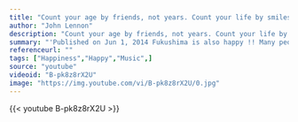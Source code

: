 ```yaml
---
title: "Count your age by friends, not years. Count your life by smiles, not tears."
author: "John Lennon"
description: "Count your age by friends, not years. Count your life by smiles, not tears. - John Lennon quotes from GetInspired365.com"
summary: "'Published on Jun 1, 2014 Fukushima is also happy !! Many people might think that Fukushima has been unhappy after 311. But it's not true. With this video I want you to know that we are also happy and healthy just like you. Please enjoy our dance and share our happiness ! Many thanks to Pharell for this great song.'"
referenceurl: ""
tags: ["Happiness","Happy","Music",]
source: "youtube"
videoid: "B-pk8z8rX2U"
image: "https://img.youtube.com/vi/B-pk8z8rX2U/0.jpg"
---
```


{{< youtube B-pk8z8rX2U >}}
